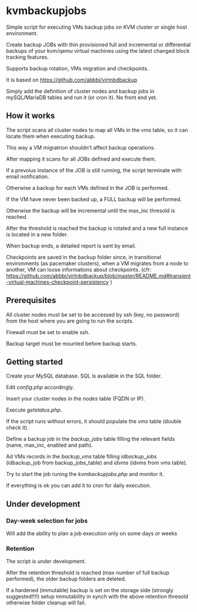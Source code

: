 # kvmbackupjobs
Simple script for executing VMs backup jobs on KVM cluster or single host environment.

Create backup JOBs with thin provisioned full and incremental or differential backups of your kvm/qemu virtual machines using the latest changed block tracking features.

Supports backup rotation, VMs migration and checkpoints.

It is based on https://github.com/abbbi/virtnbdbackup

Simply add the definition of cluster nodes and backup jobs in mySQL/MariaDB tables and run it (or cron it).
No front end yet.

## How it works
The script scans all cluster nodes to map all VMs in the vms table, so it can locate them when executing backup.

This way a VM migratrion shouldn't affect backup operations.

After mapping it scans for all JOBs defined and execute them.

If a prevoius instance of the JOB is still running, the script terminate with email notification.

Otherwise a backup for each VMs defined in the JOB is performed.

If the VM have never been backed up, a FULL backup will be performed.

Otherwise the backup will be incremental until the max_inc thresold is reached.

After the threshold is reached the backup is rotated and a new full instance is located in a new folder.

When backup ends, a detailed report is sent by email.

Checkpoints are saved in the backup folder since, in transitional environments (as pacemaker clusters), when a VM migrates from a node to another, VM can loose informations about checkpoints.
(cfr: https://github.com/abbbi/virtnbdbackup/blob/master/README.md#transient-virtual-machines-checkpoint-persistency )

## Prerequisites
All cluster nodes must be set to be accessed by ssh (key, no password) from the host where you are going to run the scripts.

Firewall must be set to enable ssh.

Backup target must be mounted before backup starts.


## Getting started
Create your MySQL database. SQL is available in the SQL folder.

Edit *config.php* accordingly.

Insert your cluster nodes in the *nodes* table (FQDN or IP).

Execute *getstatus.php*.

If the script runs without errors, it should populate the *vms* table (double check it).

Define a backup job in the *backup_jobs* table filling the relevant fields (name, max_inc, enabled and path).

Ad VMs records in the *backup_vms* table filling *idbackup_jobs* (idbackup_job from backup_jobs_table) and *idvms* (idvms from vms table).

Try to start the job runing the *kvmbackupjobs.php* and monitor it.

If everything is ok you can add it to cron for daily execution.

## Under development

### Day-week selection for jobs
Will add the ability to plan a job execution only on some days or weeks

### Retention
The script is under development. 

After the retention threshold is reached (max number of full backup performed), the older backup folders are deleted.

If a hardened (immutable) backup is set on the storage side (strongly suggested!!!!) setup immutability in synch with the above retention thresold otherwise folder cleanup will fail.








